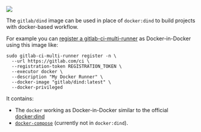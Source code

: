 [![](https://images.microbadger.com/badges/image/gitlab/dind.svg)](http://microbadger.com/images/gitlab/dind "Get your own image badge on microbadger.com")

The `gitlab/dind` image can be used in place of `docker:dind` to build projects with docker-based workflow.

For example you can [register a gitlab-ci-multi-runner](http://docs.gitlab.com/ce/ci/docker/using_docker_build.html#use-docker-in-docker-executor) as Docker-in-Docker using this image like:

    sudo gitlab-ci-multi-runner register -n \
      --url https://gitlab.com/ci \
      --registration-token REGISTRATION_TOKEN \
      --executor docker \
      --description "My Docker Runner" \
      --docker-image "gitlab/dind:latest" \
      --docker-privileged

It contains:

  - The `docker` working as Docker-in-Docker similar to the official [docker:dind](https://hub.docker.com/_/docker/)
  - [`docker-compose`](https://docs.docker.com/compose/) (currently not in `docker:dind`).
